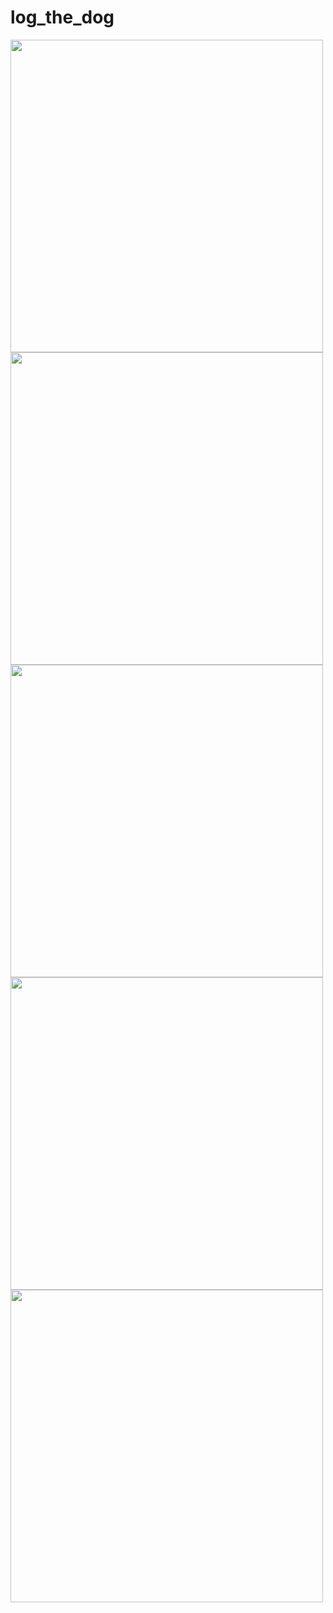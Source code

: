 # log_the_dog

<img src="https://github.com/user-attachments/assets/94a6ed45-1eed-4f8a-b147-e7f6283f0bed" height="500">
<img src="https://github.com/user-attachments/assets/013de486-348b-413d-bfab-2d3adc4dc55a" height="500">
<img src="https://github.com/user-attachments/assets/f10634fc-349a-4815-a7e1-24f80636fd73" height="500">
<img src="https://github.com/user-attachments/assets/70a52984-61d6-4598-9a51-9ff5664e6ca5" height="500">
<img src="https://github.com/user-attachments/assets/5231d27d-525f-4b19-8343-d3ebeaee9262" height="500">
